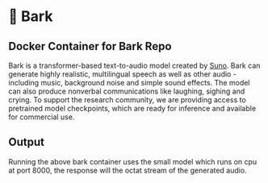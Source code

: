 # 🐶 Bark


## Docker Container for Bark Repo

Bark is a transformer-based text-to-audio model created by [Suno](https://suno.ai). Bark can generate highly realistic, multilingual speech as well as other audio - including music, background noise and simple sound effects. The model can also produce nonverbal communications like laughing, sighing and crying. To support the research community, we are providing access to pretrained model checkpoints, which are ready for inference and available for commercial use.

## Output

Running the above bark container uses the small model which runs on cpu at port 8000, the response will the octat stream of the generated audio.